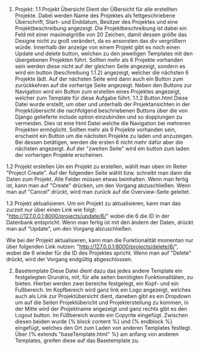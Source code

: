 1. Projekt:
1.1 Projekt Übersicht
Dient der ÜBersicht für alle erstellten Projekte. Dabei werden Name des Projektes als fettgeschriebene Überschrift, Start- und Enddatum, Besitzer des Projektes und eine Projektbeschreibung angezeigt. Die Projektbeschreibung ist dabei ein Feld mit einer maximalgröße von 20 Zeichen, damit dessen größe das Designe nicht zu groß verändert, da es ansonsten das div vergrößern würde. Innerhalb der anzeige von einem Projekt gibt es noch einen Update und delete button, welchen zu den jeweiligen Templates mit den übergebenen Projekten führt. Sollten mehr als 6 Projekte vorhanden sein werden diese nicht auf der gleichen Seite angezeigt, sondern es wird ein button (beschreibung 1.1.2) angezeigt, welcher die nächsten 6 Projekte lädt. Auf der nächsten Seite wird dann auch ein Button zum zurückkehren auf die vorherige Seite angezeigt.
Neben den Buttons zur Navigation wird ein Button zum erstellen eines Projektes angezeigt, welcher zum Template für diese Aufgabe führt.
1.1.2 Button.html
Diese Datei wurde erstellt, um ober und unterhalb der Projektansichten in der Projektübersicht die nachfolgend beschriebenen Buttons über die von Django gelieferte include option einzubinden und so dopplungen zu vermeiden.
Dies ist eine html Datei welche die Navigation bei mehreren Projekten ermöglicht. Sollten mehr als 6 Projekte vorhanden sein, erscheint ein Button um die nächsten Projekte zu laden und anzuzeigen. Bei dessen betätigen, werden die ersten 6 nicht mehr dafür aber die nächsten angezeigt. Auf der "zweiten Seite" wird ein button zum laden der vorherigen Projekte erscheinen.

1.2 Projekt erstellen
Um ein Projekt zu erstellen, wählt man oben im Reiter "Project Create". Auf der folgenden Seite wählt bzw. schreibt man dann die Daten zum Projekt. Alle Felder müssen etwas beinhalten. Wenn man fertig ist, kann man auf "Create" drücken, um den Vorgang abzuschließen. Wenn man auf "Cancel" drückt, wird man zurück auf die Overview-Seite geleitet.

1.3 Projekt aktualisieren.
Um ein Projekt zu aktualisieren, kann man das zurzeit nur über einen Link wie folgt: "http://127.0.0.1:8000/projects/update/6/" wobei die 6 die ID in der Datenbank entspricht. Wenn man fertig ist mit den ändern der Daten, drückt man auf "Update", um den Vorgang abzuschließen.

Wie bei der Projekt aktualisieren, kann man die Funktionalität momentan nur über folgenden Link nutzen: "http://127.0.0.1:8000/projects/delete/6/", wobei die 6 wieder für die ID des Projektes spricht. Wenn man auf "Delete" drückt, wird der Vorgang endgültig abgeschlossen.

2. Basetemplate
Diese Datei dient dazu das jedes andere Template ein festgelegten Grundris, mit, für alle seiten benötigten Funktionalitäten, zu bieten. Hierbei werden zwei bereiche festgelegt, ein Kopf- und ein Fußbereich. Im Kopfbereich wird ganz link ein Logo angezeigt, welches auch als Link zur Projektübersicht dient, daneben gibt es ein Dropdown um auf die Seiten Projektübericht und Projekterstellung zu kommen, in der Mitte wird der Projektname angezeigt und ganz rechts gibt es den Logout button. Im Füßbereich wurde ein Copyrite eingefügt. Zwischen diesen beiden wurde {% block content %} und {% endblock %} eingefügt, welches den Ort zum Laden von anderen Templates festlegt. Über {% extends "baseTemplate.html" %} am anfang von anderen Templates, greifen diese auf das Basetemplate zu.